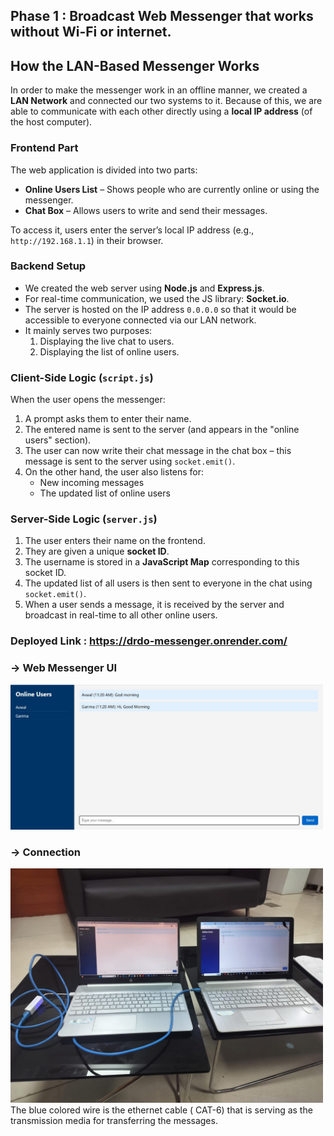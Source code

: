 ## Phase 1 : Broadcast Web Messenger that works without Wi-Fi or internet.
## How the LAN-Based Messenger Works

In order to make the messenger work in an offline manner, we created a **LAN Network** and connected our two systems to it. Because of this, we are able to communicate with each other directly using a **local IP address** (of the host computer).

### Frontend Part

The web application is divided into two parts:
- **Online Users List** – Shows people who are currently online or using the messenger.
- **Chat Box** – Allows users to write and send their messages.

To access it, users enter the server’s local IP address (e.g., `http://192.168.1.1`) in their browser.

### Backend Setup

- We created the web server using **Node.js** and **Express.js**.
- For real-time communication, we used the JS library: **Socket.io**.
- The server is hosted on the IP address `0.0.0.0` so that it would be accessible to everyone connected via our LAN network.
- It mainly serves two purposes:
  1. Displaying the live chat to users.
  2. Displaying the list of online users.

### Client-Side Logic (`script.js`)

When the user opens the messenger:
1. A prompt asks them to enter their name.
2. The entered name is sent to the server (and appears in the "online users" section).
3. The user can now write their chat message in the chat box – this message is sent to the server using `socket.emit()`.
4. On the other hand, the user also listens for:
   - New incoming messages
   - The updated list of online users

### Server-Side Logic (`server.js`)

1. The user enters their name on the frontend.
2. They are given a unique **socket ID**.
3. The username is stored in a **JavaScript Map** corresponding to this socket ID.
4. The updated list of all users is then sent to everyone in the chat using `socket.emit()`.
5. When a user sends a message, it is received by the server and broadcast in real-time to all other online users.

### Deployed Link : https://drdo-messenger.onrender.com/ 

### -> Web Messenger UI
<img src="Photo%201.jpg" alt="Messenger UI" width="500"/>

### -> Connection 
<img src="Photo%202.jpg" alt="Chat Screenshot" width="500"/>
The blue colored wire is the ethernet cable ( CAT-6) that is serving as the transmission media for transferring the messages.

